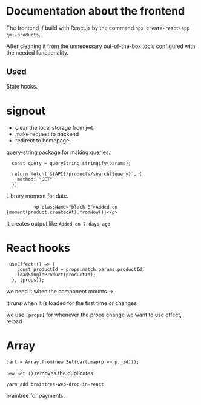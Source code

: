 # Documentation about the frontend

The frontend if build with React.js by the command `npx create-react-app qmi-products`.

After cleaning it from the unnecessary out-of-the-box tools configured with the needed functionality.

## Used

State hooks.

# signout

- clear the local storage from jwt
- make request to backend
- redirect to homepage

query-string package for making queries.

```
  const query = queryString.stringify(params);

  return fetch(`${API}/products/search?{query}`, {
    method: "GET"
  })
```

Library moment for date.

```
          <p className="black-8">Added on {moment(product.createdAt).fromNow()}</p>

```

It creates output like `Added on 7 days ago`

# React hooks

```
 useEffect(() => {
    const productId = props.match.params.productId;
    loadSingleProduct(productId);
  }, [props]);

```

we need it when the component mounts ->

it runs when it is loaded for the first time or changes

we use `[props]` for whenever the props change we want to use effect, reload

# Array

```
cart = Array.from(new Set(cart.map(p => p._id)));
```

`new Set ()` removes the duplicates

`yarn add braintree-web-drop-in-react`

braintree for payments.
